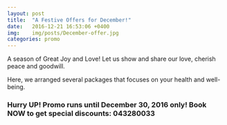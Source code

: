 ```yaml
---
layout: post
title:  "A Festive Offers for December!"
date:   2016-12-21 16:53:06 +0400
img:	img/posts/December-offer.jpg
categories: promo
---
```

A season of Great Joy and Love! Let us show and share our love, cherish peace and goodwill. 

Here, we arranged several packages that focuses on your health and well-being.

### Hurry UP! Promo runs until December 30, 2016 only! Book NOW to get special discounts: 043280033 
